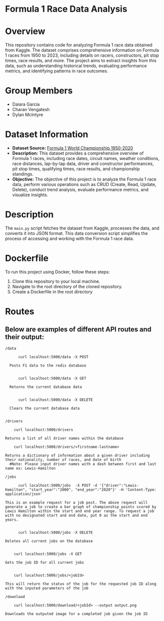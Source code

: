 # Formula 1 Race Data Analysis

# Overview

This repository contains code for analyzing Formula 1 race data obtained from Kaggle. The dataset comprises comprehensive information on Formula 1 races from 1950 to 2023, including details on racers, constructors, pit stop times, race results, and more. The project aims to extract insights from this data, such as understanding historical trends, evaluating performance metrics, and identifying patterns in race outcomes.

# Group Members

- Daiara Garcia
- Charan Vengatesh
- Dylan McIntyre

# Dataset Information

- **Dataset Source:** [Formula 1 World Championship 1950-2020](https://www.kaggle.com/datasets/rohanrao/formula-1-world-championship-1950-2020)
- **Description:** This dataset provides a comprehensive overview of Formula 1 races, including race dates, circuit names, weather conditions, race distances, lap-by-lap data, driver and constructor performances, pit stop times, qualifying times, race results, and championship standings.
- **Objective:** The objective of this project is to analyze the Formula 1 race data, perform various operations such as CRUD (Create, Read, Update, Delete), conduct trend analysis, evaluate performance metrics, and visualize insights.

# Description

The `main.py` script fetches the dataset from Kaggle, processes the data, and converts it into JSON format. This data conversion script simplifies the process of accessing and working with the Formula 1 race data.

# Dockerfile

To run this project using Docker, follow these steps:

1. Clone this repository to your local machine.
2. Navigate to the root directory of the cloned repository.
3. Create a Dockerfile in the root directory

# Routes

## Below are examples of different API routes and their output:
```
/data

      curl localhost:5000/data -X POST

  Posts F1 data to the redis database
  
  
      curl localhost:5000/data -X GET

  Returns the current database data
  
  
      curl localhost:5000/data -X DELETE

  Clears the current database data


```

```
/drivers

    curl localhost:5000/drivers

Returns a list of all driver names within the database

    curl localhost:5000/drivers/<firstname-lastname>

Returns a dictionary of information about a given driver including their nationality, number of races, and date of birth
  #Note: Please input driver names with a dash between first and last name ex: Lewis-Hamilton

```

```
/jobs

      curl localhost:5000/jobs  -X POST -d '{"driver":"Lewis-Hamilton", "start_year":"2000", "end_year":"2020"}' -H 'Content-Type: application/json'

This is an example request for a job post. The above request will generate a job to create a bar graph of championship points scored by Lewis Hamilton within the start and end year range. To request a job with no designated start and end date, put 0 as the start and end years.


      curl localhost:5000/jobs -X DELETE

Deletes all current jobs on the database


    curl localhost:5000/jobs -X GET

Gets the job ID for all current jobs


    curl localhost:5000/jobs/<jobId>

This will return the status of the job for the requested job ID along with the inputed parameters of the job

```

```
/download

    curl localhost:5000/download/<jobId> --output output.png

Downloads the outputed image for a completed job given the job ID

